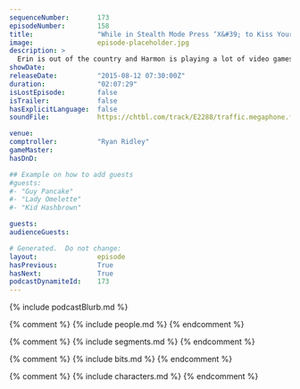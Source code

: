 ```yaml
---
sequenceNumber:       173
episodeNumber:        158
title:                "While in Stealth Mode Press ‘X&#39; to Kiss Your Wife"
image:                episode-placeholder.jpg
description: >
  Erin is out of the country and Harmon is playing a lot of video games and has strong opinions on them. Ryan Ridley comptrolls and the guys from Before You Were Funny make Harmon read one of his earliest short stories. Watch the video at harmontown.com/...
showDate:             
releaseDate:          "2015-08-12 07:30:00Z"
duration:             "02:07:29"
isLostEpisode:        false
isTrailer:            false
hasExplicitLanguage:  false
soundFile:            https://chtbl.com/track/E2288/traffic.megaphone.fm/STA7347511160.mp3?updated=1561416479

venue:                
comptroller:          "Ryan Ridley"
gameMaster:           
hasDnD:               

## Example on how to add guests
#guests:
#- "Guy Pancake"
#- "Lady Omelette"
#- "Kid Hashbrown"

guests:
audienceGuests:

# Generated.  Do not change:
layout:               episode
hasPrevious:          True
hasNext:              True
podcastDynamiteId:    173
---
```


{% include podcastBlurb.md %}

{% comment %}
{% include people.md %}
{% endcomment %}

{% comment %}
{% include segments.md %}
{% endcomment %}

{% comment %}
{% include bits.md %}
{% endcomment %}

{% comment %}
{% include characters.md %}
{% endcomment %}
